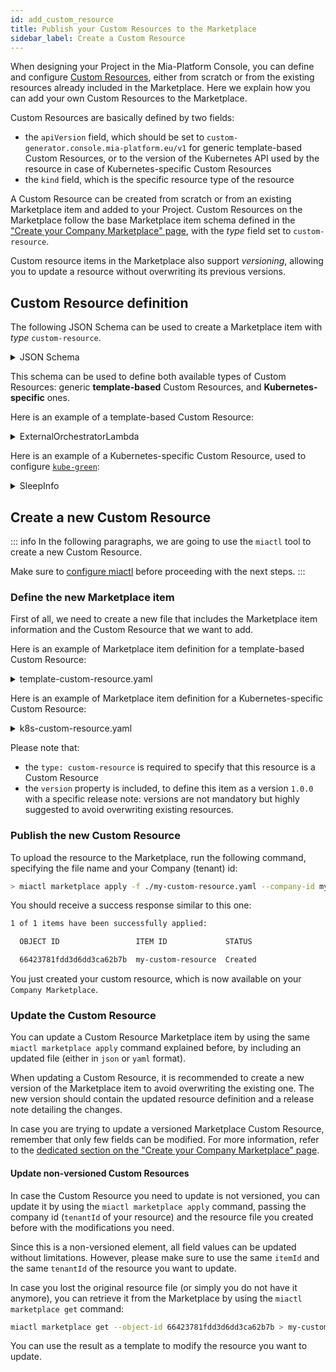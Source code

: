 ```yaml
---
id: add_custom_resource
title: Publish your Custom Resources to the Marketplace
sidebar_label: Create a Custom Resource
---
```


When designing your Project in the Mia-Platform Console, you can define and configure [Custom Resources](/console/design-your-projects/custom-resources/custom-resources.md), either from scratch or from the existing resources already included in the Marketplace. Here we explain how you can add your own Custom Resources to the Marketplace.

Custom Resources are basically defined by two fields:

- the `apiVersion` field, which should be set to `custom-generator.console.mia-platform.eu/v1` for generic template-based Custom Resources, or to the version of the Kubernetes API used by the resource in case of Kubernetes-specific Custom Resources
- the `kind` field, which is the specific resource type of the resource

A Custom Resource can be created from scratch or from an existing Marketplace item and added to your Project. Custom Resources on the Marketplace follow the base Marketplace item schema defined in the ["Create your Company Marketplace" page](/marketplace/add_to_marketplace/create_your_company_marketplace.md#how-to-configure-a-new-item), with the _type_ field set to `custom-resource`.

Custom resource items in the Marketplace also support _versioning_, allowing you to update a resource without overwriting its previous versions. 

## Custom Resource definition

The following JSON Schema can be used to create a Marketplace item with _type_ `custom-resource`.

<details><summary>JSON Schema</summary>
<p>

```json
{
    "type": "object",
    "additionalProperties": false,
    "properties": {
        "name": {
            "type": "string"
        },
        "generator": {
            "type": "object",
            "properties": {
                "type": {
                    "type": "string",
                    "enum": ["template"]
                },
                "configurationBaseFolder": {
                    "type": "string"
                },
                "templates": {
                    "type": "array",
                    "items": {
                        "type": "object",
                        "properties": {
                            "template": {
                                "type": "string"
                            },
                            "name": {
                                "type": "string"
                            },
                            "fileExtension": {
                                "type": "string",
                                "description": "The extension of the file to generate. If not set, default is .yml"
                            },
                            "folderName": {
                                "type": "string",
                                "description": "The name of the folder where the file will be created, below the configurationBaseFolder"
                            }
                        },
                        "required": [
                            "template",
                            "name"
                        ]
                    }
                }
            },
            "required": ["type", "templates"]
        },
        "meta": {
            "type": "object",
            "properties": {
                "kind": {
                    "type": "string"
                },
                "apiVersion": {
                    "type": "string"
                }
            }
        },
        "spec": {
            "type": "object"
        },
        "attributes": {
            "type": "object",
            "description": "Attributes to be used to generate the form to manage the Custom Resource",
            "additionalProperties": {
            "type": "object",
            "properties": {
                "type": {
                    "type": "string",
                    "enum": ["input"]
                    }
                }
            }
        },
        "service": {
            "type": "object",
            "properties": {
                "archive": {
                    "type": "string"
                }
            }
        },
        "labels": {
            "type": "array",
            "items": {
                "type": "object",
                "properties": {
                    "name": {
                        "type": "string"
                    },
                    "value": {
                        "type": "string"
                    }
                }
            }
        },
        "annotations": {
            "type": "array",
            "items": {
                "type": "object",
                "properties": {
                    "name": {
                        "type": "string"
                    },
                    "value": {
                        "type": "string"
                    }
                }
            }
        }
    }
}
```

</p>
</details>

This schema can be used to define both available types of Custom Resources: generic **template-based** Custom Resources, and **Kubernetes-specific** ones.

Here is an example of a template-based Custom Resource:

<details>
<summary>ExternalOrchestratorLambda</summary>
<p>

```yaml
name: ExternalOrchestratorLambda
meta:
    kind: ExternalOrchestratorLambda
    apiVersion: custom-generator.console.mia-platform.eu/v1
spec:
  code: the code
generator:
  type: template
  configurationBaseFolder: base-folder-name
  templates:
    - template: this template can take some values from the spec, such as %spec.code%
      name: template-name
      fileExtension: json # default is yaml
      folderName: template-folder-name
```

</p>
</details>

Here is an example of a Kubernetes-specific Custom Resource, used to configure [`kube-green`](https://kube-green.dev/):

<details>
<summary>SleepInfo</summary>
<p>

```yaml
name: sleepInfo
meta:
    apiVersion: kube-green.com/v1alpha1
    kind: SleepInfo
spec:
    sleepAt: "20:00"
    timeZone: Europe/Rome
    weekdays: "1-5"
```

</p>
</details>

## Create a new Custom Resource

::: info
In the following paragraphs, we are going to use the `miactl` tool to create a new Custom Resource.

Make sure to [configure miactl](/cli/miactl/20_setup.md) before proceeding with the next steps.
:::

### Define the new Marketplace item

First of all, we need to create a new file that includes the Marketplace item information and the Custom Resource that we want to add.

Here is an example of Marketplace item definition for a template-based Custom Resource:

<details>
<summary>template-custom-resource.yaml</summary>
<p>

```yaml
name: Google Cloud Function External
description: Google Function Template with external repository handled by Developer Team
type: custom-resource
tenantId: my-company-id
itemId: google-function-external-template
image:
  localPath: ../../images/google-cloud-functions.png
supportedByImage:
  localPath: ../../images/mia-platform-logo.png
categoryId: serverless
version:
  name: 1.0.0
  releaseNote: Initial release
resources:
  meta:
    apiVersion: custom-generator.console.mia-platform.eu/v1
    kind: GoogleFunctionTemplateGenerator
  name: my-google-function
  spec:
    targetRuntime: nodejs20.x
    helloMessage: Say hello from your Cloud Function
    targetRepositoryId: 1234
  generator:
    configurationBaseFolder: googlecloudfunctions
    templates:
      - name: configs
        template: |
          TARGET_RUNTIME=%spec.targetRuntime%
          HELLO_MESSAGE=%spec.helloMessage%
          TARGET_REPOSITORY_ID=%spec.targetRepositoryId%
        fileExtension: env
    type: template
```

</p>
</details>

Here is an example of Marketplace item definition for a Kubernetes-specific Custom Resource:

<details>
<summary>k8s-custom-resource.yaml</summary>
<p>

```yaml
name: Traefik IngressRoute
description: The configuration of the IngressRoute resource for Traefik
type: custom-resource
tenantId: my-company-id
itemId: traefik-ingressroute
imageUrl: imageUrl.png
supportedByImageUrl: supportedByImageUrl.png
supportedBy: my-company-id
categoryId: kubernetes-custom-resource
version:
  name: 1.0.0
  releaseNote: Initial release
documentation:
  type: externalLink
  url: https://docs.mia-platform.eu/docs/infrastructure/paas/tools/traefik#expose-an-endpoint
resources:
  name: default
  meta:
    apiVersion: traefik.io/v1alpha1
    kind: IngressRoute
  labels:
    - name: app.kubernetes.io/instance
      value: ingress-controller
  spec:
    entryPoints:
      - websecure
    routes:
      - match: Host(`{{PROJECT_HOST}}`)
        kind: Rule
        services:
        - name: api-gateway
          port: 8080
```

</p>
</details>

Please note that:

- the `type: custom-resource` is required to specify that this resource is a Custom Resource
- the `version` property is included, to define this item as a version `1.0.0` with a specific release note: versions are not mandatory but highly suggested to avoid overwriting existing resources.

### Publish the new Custom Resource

To upload the resource to the Marketplace, run the following command, specifying the file name and your Company (tenant) id:

```bash
> miactl marketplace apply -f ./my-custom-resource.yaml --company-id my-company-id
```

You should receive a success response similar to this one:

```bash
1 of 1 items have been successfully applied:

  OBJECT ID                 ITEM ID             STATUS   

  66423781fdd3d6dd3ca62b7b  my-custom-resource  Created 
```

You just created your custom resource, which is now available on your `Company Marketplace`.

### Update the Custom Resource

You can update a Custom Resource Marketplace item by using the same `miactl marketplace apply` command explained before, by including an updated file (either in `json` or `yaml` format).

When updating a Custom Resource, it is recommended to create a new version of the Marketplace item to avoid overwriting the existing one. The new version should contain the updated resource definition and a release note detailing the changes.

In case you are trying to update a versioned Marketplace Custom Resource, remember that only few fields can be modified.
For more information, refer to the [dedicated section on the "Create your Company Marketplace" page](/marketplace/add_to_marketplace/create_your_company_marketplace.md#editing-a-versioned-resource).

#### Update non-versioned Custom Resources

In case the Custom Resource you need to update is not versioned, you can update it by using the `miactl marketplace apply` command, passing the company id (`tenantId` of your resource) and the resource file you created before with the modifications you need.

Since this is a non-versioned element, all field values can be updated without limitations. However, please make sure to use the same `itemId` and the same `tenantId` of the resource you want to update.

In case you lost the original resource file (or simply you do not have it anymore), you can retrieve it from the Marketplace by using the `miactl marketplace get` command:

```bash
miactl marketplace get --object-id 66423781fdd3d6dd3ca62b7b > my-custom-resource.yaml
```

You can use the result as a template to modify the resource you want to update.

